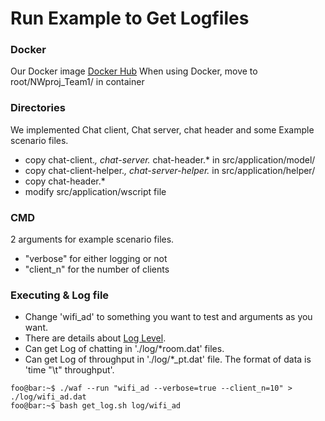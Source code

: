 # Run Example to Get Logfiles

### Docker
Our Docker image [Docker Hub](https://hub.docker.com/r/dbswogks1534/team1)
When using Docker, move to root/NWproj_Team1/ in container

### Directories
We implemented Chat client, Chat server, chat header and some Example scenario files.
* copy chat-client.*, chat-server.* chat-header.* in src/application/model/
* copy chat-client-helper.*, chat-server-helper.* in src/application/helper/
* copy chat-header.*
* modify src/application/wscript file

### CMD 
2 arguments for example scenario files.
* "verbose" for either logging or not
* "client_n" for the number of clients

### Executing & Log file
* Change 'wifi_ad' to something you want to test and arguments as you want.
* There are details about [Log Level](https://www.nsnam.org/docs/manual/html/logging.html#severity-and-level-options).
* Can get Log of chatting in './log/*room.dat' files.
* Can get Log of throughput in './log/*_pt.dat' file. The format of data is 'time "\t" throughput'.

```console
foo@bar:~$ ./waf --run "wifi_ad --verbose=true --client_n=10" > ./log/wifi_ad.dat
foo@bar:~$ bash get_log.sh log/wifi_ad
```

